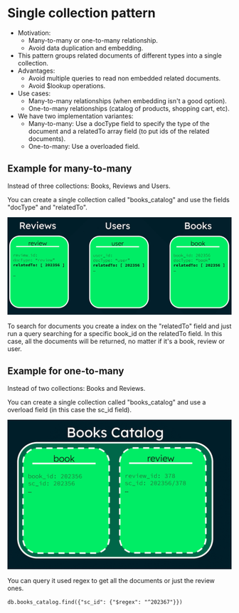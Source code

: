 # Single collection pattern
- Motivation:
    - Many-to-many or one-to-many relationship.
    - Avoid data duplication and embedding.
- This pattern groups related documents of different types into a single collection.
- Advantages:
    - Avoid multiple queries to read non embedded related documents.
    - Avoid $lookup operations.
- Use cases:
    - Many-to-many relationships (when embedding isn't a good option).
    - One-to-many relationships (catalog of products, shopping cart, etc).
- We have two implementation variantes:
    - Many-to-many: Use a docType field to specify the type of the document and a relatedTo array field (to put ids of the related documents).
    - One-to-many: Use a overloaded field.

## Example for many-to-many
Instead of three collections: Books, Reviews and Users.

You can create a single collection called "books_catalog" and use the fields "docType" and "relatedTo".

![](../../.docs/img/single-collection-pattern-1.png)

To search for documents you create a index on the "relatedTo" field and just run a query searching for a specific book_id on the relatedTo field. In this case, all the documents will be returned, no matter if it's a book, review or user.

## Example for one-to-many
Instead of two collections: Books and Reviews.

You can create a single collection called "books_catalog" and use a overload field (in this case the sc_id field).

![](../../.docs/img/single-collection-pattern-2.png)

You can query it used regex to get all the documents or just the review ones.

```
db.books_catalog.find({"sc_id": {"$regex": "^202367"}})
```